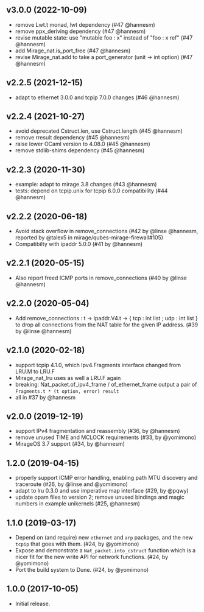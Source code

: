 ## v3.0.0 (2022-10-09)
- remove Lwt.t monad, lwt dependency (#47 @hannesm)
- remove ppx_deriving dependency (#47 @hannesm)
- revise mutable state: use "mutable foo : x" instead of "foo : x ref" (#47 @hannesm)
- add Mirage_nat.is_port_free (#47 @hannesm)
- revise Mirage_nat.add to take a port_generator (unit -> int option) (#47 @hannesm)

## v2.2.5 (2021-12-15)
- adapt to ethernet 3.0.0 and tcpip 7.0.0 changes (#46 @hannesm)

## v2.2.4 (2021-10-27)
- avoid deprecated Cstruct.len, use Cstruct.length (#45 @hannesm)
- remove rresult dependency (#45 @hannesm)
- raise lower OCaml version to 4.08.0 (#45 @hannesm)
- remove stdlib-shims dependency (#45 @hannesm)

## v2.2.3 (2020-11-30)
- example: adapt to mirage 3.8 changes (#43 @hannesm)
- tests: depend on tcpip.unix for tcpip 6.0.0 compatibility (#44 @hannesm)

## v2.2.2 (2020-06-18)
- Avoid stack overflow in remove_connections (#42 by @linse @hannesm,
  reported by @talex5 in mirage/qubes-mirage-firewall#105)
- Compatibilty with ipaddr 5.0.0 (#41 by @hannesm)

## v2.2.1 (2020-05-15)
- Also report freed ICMP ports in remove_connections (#40 by @linse @hannesm)

## v2.2.0 (2020-05-04)
- Add remove_connections : t -> Ipaddr.V4.t -> { tcp : int list ; udp : int list }
  to drop all connections from the NAT table for the given IP address. (#39 by @linse @hannesm)

## v2.1.0 (2020-02-18)
- support tcpip 4.1.0, which Ipv4.Fragments interface changed from LRU.M to LRU.F
- Mirage_nat_lru uses as well a LRU.F again
- breaking: Nat_packet.of_ipv4_frame / of_ethernet_frame output a pair of
  `Fragments.t * (t option, error) result`
- all in #37 by @hannesm

## v2.0.0 (2019-12-19)
- support IPv4 fragmentation and reassembly (#36, by @hannesm)
- remove unused TIME and MCLOCK requirements (#33, by @yomimono)
- MirageOS 3.7 support (#34, by @hannesm)

## 1.2.0 (2019-04-15)
- properly support ICMP error handling, enabling path MTU discovery and traceroute (#26, by @linse and @yomimono)
- adapt to lru 0.3.0 and use imperative map interface (#29, by @pqwy)
- update opam files to version 2; remove unused bindings and magic numbers in example unikernels (#25, @hannesm)

## 1.1.0 (2019-03-17)
- Depend on (and require) new `ethernet` and `arp` packages, and the new `tcpip` that goes with them. (#24, by @yomimono)
- Expose and demonstrate a `Nat_packet.into_cstruct` function which is a nicer fit for the new write API for network functions. (#24, by @yomimono)
- Port the build system to Dune. (#24, by @yomimono)

## 1.0.0 (2017-10-05)

- Initial release.
